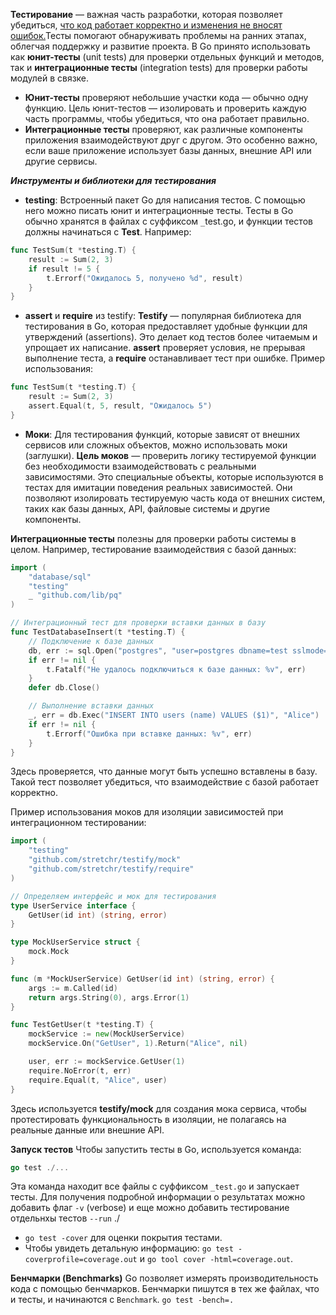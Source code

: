 
**Тестирование** — важная часть разработки, которая позволяет убедиться, <u>что код работает корректно и изменения не вносят ошибок.</u>Тесты помогают обнаруживать проблемы на ранних этапах, облегчая поддержку и развитие проекта. В Go принято использовать как **юнит-тесты** (unit tests) для проверки отдельных функций и методов, так и **интеграционные тесты** (integration tests) для проверки работы модулей в связке.

- **Юнит-тесты** проверяют небольшие участки кода — обычно одну функцию. Цель юнит-тестов — изолировать и проверить каждую часть программы, чтобы убедиться, что она работает правильно.
- **Интеграционные тесты** проверяют, как различные компоненты приложения взаимодействуют друг с другом. Это особенно важно, если ваше приложение использует базы данных, внешние API или другие сервисы.


***Инструменты и библиотеки для тестирования***
- **testing**: Встроенный пакет Go для написания тестов. С помощью него можно писать юнит и интеграционные тесты. Тесты в Go обычно хранятся в файлах с суффиксом `_`test.go, и функции тестов должны начинаться с **Test**. Например:
```go
func TestSum(t *testing.T) {
    result := Sum(2, 3)
    if result != 5 {
        t.Errorf("Ожидалось 5, получено %d", result)
    }
}
```
- **assert** и **require** из testify: **Testify** — популярная библиотека для тестирования в Go, которая предоставляет удобные функции для утверждений (assertions). Это делает код тестов более читаемым и упрощает их написание. **assert** проверяет условия, не прерывая выполнение теста, а **require** останавливает тест при ошибке. Пример использования:
```go
func TestSum(t *testing.T) {
    result := Sum(2, 3)
    assert.Equal(t, 5, result, "Ожидалось 5")
}
```
- **Моки**: Для тестирования функций, которые зависят от внешних сервисов или сложных объектов, можно использовать моки (заглушки). **Цель моков** — проверить логику тестируемой функции без необходимости взаимодействовать с реальными зависимостями.
Это специальные объекты, которые используются в тестах для имитации поведения реальных зависимостей. Они позволяют изолировать тестируемую часть кода от внешних систем, таких как базы данных, API, файловые системы и другие компоненты.


**Интеграционные тесты** полезны для проверки работы системы в целом. Например, тестирование взаимодействия с базой данных:
```go
import (
    "database/sql"
    "testing"
    _ "github.com/lib/pq"
)

// Интеграционный тест для проверки вставки данных в базу
func TestDatabaseInsert(t *testing.T) {
    // Подключение к базе данных
    db, err := sql.Open("postgres", "user=postgres dbname=test sslmode=disable")
    if err != nil {
        t.Fatalf("Не удалось подключиться к базе данных: %v", err)
    }
    defer db.Close()

    // Выполнение вставки данных
    _, err = db.Exec("INSERT INTO users (name) VALUES ($1)", "Alice")
    if err != nil {
        t.Errorf("Ошибка при вставке данных: %v", err)
    }
}
```
Здесь проверяется, что данные могут быть успешно вставлены в базу. Такой тест позволяет убедиться, что взаимодействие с базой работает корректно.

Пример использования моков для изоляции зависимостей при интеграционном тестировании:
```go
import (
    "testing"
    "github.com/stretchr/testify/mock"
    "github.com/stretchr/testify/require"
)

// Определяем интерфейс и мок для тестирования
type UserService interface {
    GetUser(id int) (string, error)
}

type MockUserService struct {
    mock.Mock
}

func (m *MockUserService) GetUser(id int) (string, error) {
    args := m.Called(id)
    return args.String(0), args.Error(1)
}

func TestGetUser(t *testing.T) {
    mockService := new(MockUserService)
    mockService.On("GetUser", 1).Return("Alice", nil)

    user, err := mockService.GetUser(1)
    require.NoError(t, err)
    require.Equal(t, "Alice", user)
}
```
Здесь используется **testify/mock** для создания мока сервиса, чтобы протестировать функциональность в изоляции, не полагаясь на реальные данные или внешние API.











**Запуск тестов**
Чтобы запустить тесты в Go, используется команда:
```go
go test ./...
```
Эта команда находит все файлы с суффиксом `_test.go` и запускает тесты. Для получения подробной информации о результатах можно добавить флаг `-v` (verbose) и еще можно добавить тестирование отдельнхы тестов ``--run`` ./

- `go test -cover` для оценки покрытия тестами.
- Чтобы увидеть детальную информацию: `go test -coverprofile=coverage.out` и `go tool cover -html=coverage.out`.


**Бенчмарки (Benchmarks)**
Go позволяет измерять производительность кода с помощью бенчмарков. Бенчмарки пишутся в тех же файлах, что и тесты, и начинаются с `Benchmark`. 
``go test -bench=.``